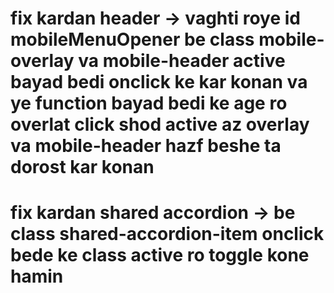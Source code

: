 # fix kardan header -> vaghti roye id mobileMenuOpener be class mobile-overlay va mobile-header active bayad bedi onclick ke kar konan va ye function bayad bedi ke age ro overlat click shod active az overlay va mobile-header hazf beshe ta dorost kar konan

# fix kardan shared accordion -> be class shared-accordion-item onclick bede ke class active ro toggle kone hamin